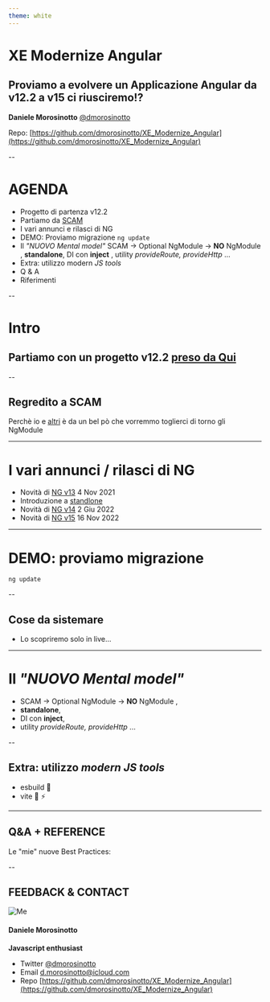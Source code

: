 ```yaml
---
theme: white
---
```


# XE Modernize Angular

## Proviamo a evolvere un Applicazione Angular da v12.2 a v15 ci riusciremo!?

**Daniele Morosinotto**
[@dmorosinotto](https://twitter.com/dmorosinotto)

Repo: [https://github.com/dmorosinotto/XE_Modernize_Angular](https://github.com/dmorosinotto/XE_Modernize_Angular)

--

# AGENDA

-   Progetto di partenza v12.2
-   Partiamo da [SCAM](https://dev.to/this-is-angular/emulating-tree-shakable-components-using-single-component-angular-modules-13do)
-   I vari annunci e rilasci di NG
-   DEMO: Proviamo migrazione `ng update`
-   Il _"NUOVO Mental model"_ SCAM -> Optional NgModule -> **NO** NgModule , **standalone**, DI con **inject** , utility _provideRoute, provideHttp_ ...
-   Extra: utilizzo modern _JS tools_
-   Q & A
-   Riferimenti

--

# Intro

## Partiamo con un progetto v12.2 [preso da Qui](https://github.com/wardbell/ngc-validate)

--

## Regredito a SCAM

Perchè io e [altri](https://medium.com/marmicode/your-angular-module-is-a-scam-b4136ca3917b) è da un bel pò che vorremmo toglierci di torno gli NgModule

---

# I vari annunci / rilasci di NG

-   Novità di [NG v13](https://blog.angular.io/angular-v13-is-now-available-cce66f7bc296) 4 Nov 2021
-   Introduzione a [standlone](https://blog.angular.io/an-update-on-standalone-components-ea53b4d55214)
-   Novità di [NG v14](https://blog.angular.io/angular-v14-is-now-available-391a6db736af) 2 Giu 2022
-   Novità di [NG v15](https://blog.angular.io/angular-v15-is-now-available-df7be7f2f4c8) 16 Nov 2022

---

# DEMO: proviamo migrazione

`ng update`

--

## Cose da sistemare

-   Lo scopriremo solo in live...

---

# Il _"NUOVO Mental model"_

-   SCAM -> Optional NgModule -> **NO** NgModule ,
-   **standalone**,
-   DI con **inject**,
-   utility _provideRoute, provideHttp_ ...

--

## Extra: utilizzo _modern JS tools_

-   esbuild 🤯
-   vite 💚 ⚡️

---

## Q&A + REFERENCE

Le "mie" nuove Best Practices:

--

## FEEDBACK & CONTACT

![Me](https://www.xedotnet.org/media/1032/morosinotto_foto.jpg?height=300)

#### Daniele Morosinotto

**Javascript enthusiast**

-   Twitter [@dmorosinotto](https://twitter.com/dmorosinotto)
-   Email [d.morosinotto@icloud.com](d.morosinotto@icloud.com)
-   Repo [https://github.com/dmorosinotto/XE_Modernize_Angular](https://github.com/dmorosinotto/XE_Modernize_Angular)
